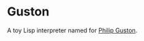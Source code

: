 # Guston

A toy Lisp interpreter named for [Philip Guston](https://maxhallinan.com/posts/2019/05/30/start-with-just-a-few-things/).
